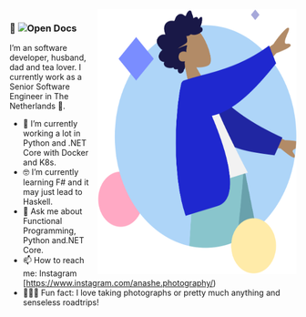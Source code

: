 <img align="right" src="https://github.com/chivandikwa/chivandikwa/blob/master/humaaans.png" alt="Illustration of Thulani being himself" width=350px height=465px/>

### 👋 ![Open Docs](https://img.shields.io/badge/Hi_my_name_is-Thulani-blue?style=for-the-badge&logo=google-scholar)

I’m an software developer, husband, dad and tea lover. I currently work as a Senior Software Engineer in The Netherlands 🌷. 

- 📱  I’m currently working a lot in Python and .NET Core with Docker and K8s.
- 🤓 I’m currently learning F# and it may just lead to Haskell.
- 💬  Ask me about Functional Programming, Python and.NET Core.
- 📫  How to reach me: Instagram [https://www.instagram.com/anashe.photography/)
- 🚴🏽‍♀️  Fun fact: I love taking photographs or pretty much anything and senseless roadtrips!

